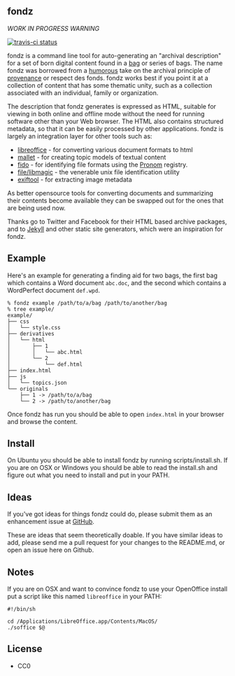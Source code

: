 fondz 
-----

*WORK IN PROGRESS WARNING*

[![travis-ci status](https://travis-ci.org/edsu/fondz.png)](http://travis-ci.org/edsu/fondz)

fondz is a command line tool for auto-generating an "archival description" for a set of born digital content found in a [bag](http://en.wikipedia.org/wiki/BagIt) or series of bags. The name fondz was borrowed from a [humorous](http://curatememe.tumblr.com/post/28097866834/respect-de-fondz-taking-into-consideration-the) take on the archival principle of [provenance](http://www2.archivists.org/glossary/terms/p/provenance) or respect des fonds. fondz works best if you point it at a collection of content that has some thematic unity, such as a collection associated with an individual, family or organization.

The description that fondz generates is expressed as HTML, suitable for 
viewing in both online and offline mode without the need for running software
other than your Web browser. The HTML also contains structured metadata, so 
that it can be easily processed by other applications. fondz is largely an
integration layer for other tools such as:

* [libreoffice](http://www.libreoffice.org/) - for converting various document formats to html
* [mallet](http://mallet.cs.umass.edu/) - for creating topic models of textual content
* [fido](https://github.com/openplanets/fido) - for identifying file formats using the [Pronom](http://www.nationalarchives.gov.uk/PRONOM/Default.aspx) registry.
* [file/libmagic](http://www.darwinsys.com/file/) - the venerable unix file identification utility
* [exiftool](http://www.sno.phy.queensu.ca/~phil/exiftool/) - for extracting image metadata

As better opensource tools for converting documents and summarizing their 
contents become available they can be swapped out for the ones that are being 
used now.

Thanks go to Twitter and Facebook for their HTML based archive packages, and
to [Jekyll](http://jekyllrb.com/) and other static site generators, which 
were an inspiration for fondz.

Example
-------

Here's an example for generating a finding aid for two bags, the first bag 
which contains a Word document `abc.doc`, and the second which contains a 
WordPerfect document `def.wpd`.

    % fondz example /path/to/a/bag /path/to/another/bag
    % tree example/
    example/
    ├── css
    │   └── style.css
    ├── derivatives
    │   └── html
    │       ├── 1
    │       │   └── abc.html
    │       └── 2
    │           └── def.html
    ├── index.html
    ├── js
    │   └── topics.json
    └── originals
        ├── 1 -> /path/to/a/bag
        └── 2 -> /path/to/another/bag

Once fondz has run you should be able to open `index.html` in your 
browser and browse the content.

Install
-------

On Ubuntu you should be able to install fondz by running scripts/install.sh.
If you are on OSX or Windows you should be able to read the install.sh and
figure out what you need to install and put in your PATH.

Ideas
-----

If you've got ideas for things fondz could do, please submit them as
an enhancement issue at [GitHub](https://github.com/edsu/fondz/issues/new).

These are ideas that seem theoretically doable. If you have similar
ideas to add, please send me a pull request for your changes to the README.md, 
or open an issue here on Github.

Notes
-----

If you are on OSX and want to convince fondz to use your OpenOffice install put
a script like this named `libreoffice` in your PATH:

    #!/bin/sh

    cd /Applications/LibreOffice.app/Contents/MacOS/
    ./soffice $@

License
-------

* CC0
